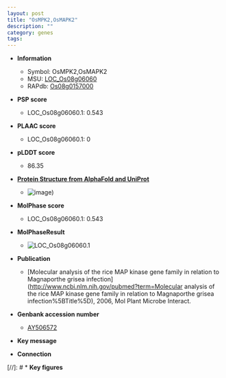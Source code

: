 ```yaml
---
layout: post
title: "OsMPK2,OsMAPK2"
description: ""
category: genes
tags: 
---
```


* **Information**  
    + Symbol: OsMPK2,OsMAPK2  
    + MSU: [LOC_Os08g06060](http://rice.plantbiology.msu.edu/cgi-bin/ORF_infopage.cgi?orf=LOC_Os08g06060)  
    + RAPdb: [Os08g0157000](http://rapdb.dna.affrc.go.jp/viewer/gbrowse_details/irgsp1?name=Os08g0157000)  

* **PSP score**  
    + LOC_Os08g06060.1: 0.543 

* **PLAAC score**  
    + LOC_Os08g06060.1: 0 

* **pLDDT score**
    + 86.35

* **[Protein Structure from AlphaFold and UniProt](https://www.uniprot.org/uniprotkb/Q5J4W4/entry#structure)**
    + ![image](https://ricepsp.github.io/images/Q5/AF-Q5J4W4-F1.png))

* **MolPhase score**
    + LOC_Os08g06060.1: 0.543

* **MolPhaseResult**
    + ![LOC_Os08g06060.1](https://ricepsp.github.io/pictures/LOC_Os08g/LOC_Os08g06060.1.png)

* **Publication**  
    + [Molecular analysis of the rice MAP kinase gene family in relation to Magnaporthe grisea infection](http://www.ncbi.nlm.nih.gov/pubmed?term=Molecular analysis of the rice MAP kinase gene family in relation to Magnaporthe grisea infection%5BTitle%5D), 2006, Mol Plant Microbe Interact.

* **Genbank accession number**  
    + [AY506572](http://www.ncbi.nlm.nih.gov/nuccore/AY506572)

* **Key message**  

* **Connection**  

[//]: # * **Key figures**  



